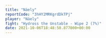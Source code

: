 ```yaml
---
title: "Näely"
reportCode: "3hHY2MRKgrdDkTPj"
player: "Näely"
fight: "Hydross the Unstable - Wipe 2 (7%)"
date: 2021-10-06T18:48:50.877000+00:00
---
```

